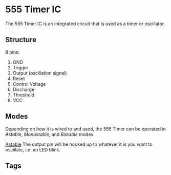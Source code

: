 # 555 Timer IC

The 555 Timer IC is an integrated circuit that is used as a timer or oscillator.  

## Structure
8 pins:  
1. GND
2. Trigger  
3. Output (oscillation signal)  
4. Reset  
5. Control Voltage  
6. Discharge  
7. Threshold  
8. VCC  

## Modes
Depending on how it is wired to and used, the 555 Timer can be operated in *Astable*, *Monostable*, and *Bistable* modes.

[Astable](https://duckduckgo.com/?q=555+timer+scehmatic+astable&t=newext&atb=v344-1&iar=images&iax=images&ia=images&iai=https%3A%2F%2Fcontent.instructables.com%2FORIG%2FFAH%2F5BGI%2FHJGE1W5U%2FFAH5BGIHJGE1W5U.png%3Fauto%3Dwebp)
The output pin will be hooked up to whatever it is you want to oscillate, i.e. an LED blink.  

## Tags
